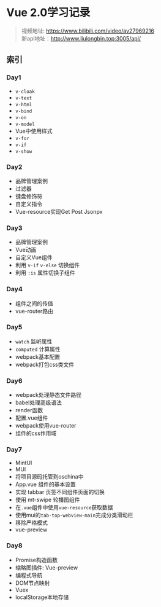 # Vue 2.0学习记录
> 视频地址: https://www.bilibili.com/video/av27969216  
> 新api地址：http://www.liulongbin.top:3005/api/

## 索引

### Day1
 - `v-cloak`
 - `v-text`
 - `v-html`
 - `v-bind`
 - `v-on`
 - `v-model`
 - Vue中使用样式
 - `v-for`
 - `v-if`
 - `v-show`

### Day2
 - 品牌管理案例
 - 过滤器
 - 键盘修饰符
 - 自定义指令
 - Vue-resource实现Get Post Jsonpx

### Day3
 - 品牌管理案例
 - Vue动画
 - 自定义Vue组件
 - 利用 `v-if` `v-else` 切换组件
 - 利用 `:is` 属性切换子组件

### Day4
 - 组件之间的传值
 - vue-router路由

### Day5
 - `watch` 监听属性
 - `computed` 计算属性
 - webpack基本配置
 - webpack打包css类文件

### Day6
 - webpack处理静态文件路径
 - babel处理高级语法
 - render函数
 - 配置.vue组件
 - webpack使用vue-router
 - 组件的css作用域

### Day7
 - MintUI
 - MUI
 - 将项目源码托管到oschina中
 - App.vue 组件的基本设置
 - 实现 tabbar 页签不同组件页面的切换
 - 使用 mt-swipe 轮播图组件
 - 在`.vue`组件中使用`vue-resource`获取数据
 - 使用mui的`tab-top-webview-main`完成分类滑动栏
 - 移除严格模式
 - vue-preview

### Day8
 - Promise构造函数
 - 缩略图插件: Vue-preview
 - 编程式导航
 - DOM节点映射
 - Vuex
 - localStorage本地存储